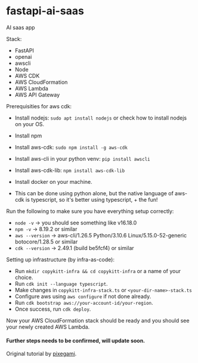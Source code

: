 # fastapi-ai-saas

AI saas app

Stack:
- FastAPI
- openai
- awscli
- Node
- AWS CDK
- AWS CloudFormation
- AWS Lambda
- AWS API Gateway

Prerequisities for aws cdk:
- Install nodejs: `sudo apt install nodejs` or check how to install nodejs on your OS.
- Install npm
- Install aws-cdk: `sudo npm install -g aws-cdk`
- Install aws-cli in your python venv: `pip install awscli`
- Install aws-cdk-lib: `npm install aws-cdk-lib`
- Install docker on your machine.

- This can be done using python alone, but the native language of aws-cdk is typescript, so it's better using typescript, + the fun!

Run the following to make sure you have everything setup correctly:
- `node -v` -> you should see something like v16.18.0
- `npm -v` -> 8.19.2 or similar
- `aws --version` -> aws-cli/1.26.5 Python/3.10.6 Linux/5.15.0-52-generic botocore/1.28.5 or similar
- `cdk --version` -> 2.49.1 (build be5fcf4) or similar

Setting up infrastructure (by infra-as-code):
- Run `mkdir copykitt-infra && cd copykitt-infra` or a name of your choice.
- Run `cdk init --language typescript`.
- Make changes in `copykitt-infra-stack.ts` or `<your-dir-name>-stack.ts`
- Configure aws using `aws configure` if not done already.
- Run `cdk bootstrap aws://your-account-id/your-region`.
- Once success, run `cdk deploy`.

Now your AWS CloudFormation stack should be ready and you should see your newly created AWS Lambda.

#### Further steps needs to be confirmed, will update soon.

Original tutorial by [pixegami](https://www.youtube.com/watch?v=yxyyYMWu1ZA&list=PLZJBfja3V3RuH2VRbRh9F0mB9hfdzkUKk&index=11).